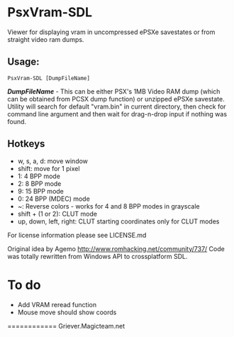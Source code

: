 PsxVram-SDL
============
Viewer for displaying vram in uncompressed ePSXe savestates or from straight video ram dumps.



Usage:
-----------
```
PsxVram-SDL [DumpFileName]
```
***DumpFileName*** - This can be either PSX's 1MB Video RAM dump (which can be obtained from PCSX dump function) or unzipped ePSXe savestate. Utility will search for default "vram.bin" in current directory, then check for command line argument and then wait for drag-n-drop input if nothing was found.

Hotkeys
-----------

- w, s, a, d: move window
- shift: move for 1 pixel
- 1: 4 BPP mode 
- 2: 8 BPP mode
- 9: 15 BPP mode
- 0: 24 BPP (MDEC) mode
- ~: Reverse colors - works for 4 and 8 BPP modes in grayscale
- shift + (1 or 2): CLUT mode
- up, down, left, right: CLUT starting coordinates only for CLUT modes



For license information please see LICENSE.md

Original idea by Agemo http://www.romhacking.net/community/737/
Code was totally rewritten from Windows API to crossplatform SDL.

To do
============
- Add VRAM reread function
- Mouse move should show coords


============
Griever.Magicteam.net